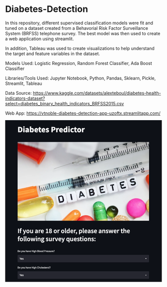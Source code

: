 # Diabetes-Detection

In this repository, different supervised classification models were fit and tuned on a dataset created from a Behavorial Risk Factor Surveillance System (BRFSS) telephone survey. The best model was then used to create a web application using streamlit.

In addition, Tableau was used to create visualizations to help understand the target and feature variables in the dataset.

Models Used: Logistic Regression, Random Forest Classifier, Ada Boost Classifier

Libraries/Tools Used: Jupyter Notebook, Python, Pandas, Sklearn, Pickle, Streamlit, Tableau

Data Source: https://www.kaggle.com/datasets/alexteboul/diabetes-health-indicators-dataset?select=diabetes_binary_health_indicators_BRFSS2015.csv

Web App: https://vtnoble-diabetes-detection-app-uzoftx.streamlitapp.com/

![Web App Preview](app_screenshot.png?raw=true "Web App Preview")
